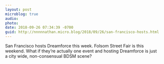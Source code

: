 ```yaml
---
layout: post
microblog: true
audio: 
photo: 
date: 2018-09-26 07:34:39 -0700
guid: http://nnnnnathan.micro.blog/2018/09/26/san-francisco-hosts.html
---
```

San Francisco hosts Dreamforce this week. Folsom Street Fair is this weekend. What if they’re actually one event and hosting Dreamforce is just a city wide, non-consensual BDSM scene?
